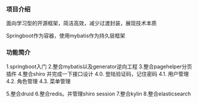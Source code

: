 ###  **项目介绍** 


面向学习型的开源框架，简洁高效，减少过渡封装，展现技术本质

Springboot作为容器，使用mybatis作为持久层框架



###  **功能简介** 

1.springboot入门
2.整合mybatis以及generator逆向工程
3.整合pagehelper分页插件
4.整合shiro 并完成一下接口设计
  4.0. 登陆验证码，记住密码
  4.1. 用户管理
  4.2. 角色管理
  4.3. 菜单管理

5.整合druid
6.整合redis。并管理shiro session
7.整合kylin
8.整合elasticsearch